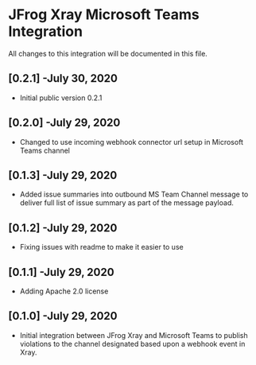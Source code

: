 # JFrog Xray Microsoft Teams Integration
All changes to this integration will be documented in this file.

## [0.2.1] -July 30, 2020
* Initial public version 0.2.1

## [0.2.0] -July 29, 2020
* Changed to use incoming webhook connector url setup in Microsoft Teams channel

## [0.1.3] -July 29, 2020
* Added issue summaries into outbound MS Team Channel message to deliver full list of issue summary as part of the message payload.

## [0.1.2] -July 29, 2020
* Fixing issues with readme to make it easier to use

## [0.1.1] -July 29, 2020
* Adding Apache 2.0 license

## [0.1.0] -July 29, 2020
* Initial integration between JFrog Xray and Microsoft Teams to publish violations to the channel designated based upon a webhook event in Xray.
